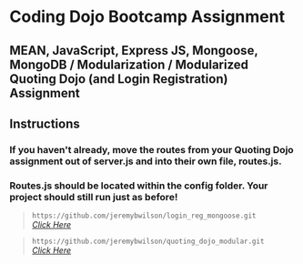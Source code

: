 # Coding Dojo Bootcamp Assignment
## MEAN, JavaScript, Express JS, Mongoose, MongoDB / Modularization / Modularized Quoting Dojo (and Login Registration) Assignment

## Instructions

### If you haven't already, move the routes from your Quoting Dojo assignment out of server.js and into their own file, routes.js. 
### Routes.js should be located within the config folder. Your project should still run just as before!

> ``` https://github.com/jeremybwilson/login_reg_mongoose.git ```<br>
> _[Click Here](https://github.com/jeremybwilson/login_reg_mongoose.git)_

> ``` https://github.com/jeremybwilson/quoting_dojo_modular.git ```<br>
> _[Click Here](https://github.com/jeremybwilson/quoting_dojo_modular.git)_


